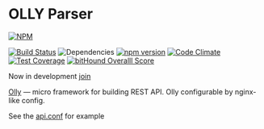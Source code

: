 # OLLY Parser

 [![NPM](https://nodei.co/npm/olly.png?downloads=true&downloadRank=true&stars=true)](https://nodei.co/npm/olly/)

 [![Build Status](https://travis-ci.org/AtomixInteractions/olly.svg?branch=master)](https://travis-ci.org/AtomixInteractions/olly)
 ![Dependencies](https://david-dm.org/atomixinteractions/olly.svg)
 [![npm version](https://badge.fury.io/js/nonstandard.svg)](https://npmjs.com/nonstandard)
 [![Code Climate](https://codeclimate.com/github/AtomixInteractions/olly/badges/gpa.svg)](https://codeclimate.com/github/AtomixInteractions/olly)
 [![Test Coverage](https://codeclimate.com/github/AtomixInteractions/olly/badges/coverage.svg)](https://codeclimate.com/github/AtomixInteractions/olly/coverage)
 [![bitHound Overalll Score](https://www.bithound.io/github/AtomixInteractions/olly/badges/score.svg)](https://www.bithound.io/github/AtomixInteractions/olly)

Now in development [join](https://github.com/AtomixInteractions/olly/pulls)

[Olly](http://npm.im/olly) — micro framework for building REST API. Olly configurable by nginx-like config.

See the [api.conf](api.conf) for example